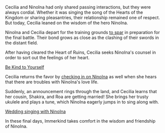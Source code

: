 <!-- title: The Knight and the Hero -->

Cecilia and NinoIna had only shared passing interactions, but they were always cordial. Whether it was singing the song of the Hearts of the Kingdom or sharing pleasantries, their relationship remained one of respect. But today, Cecilia leaned on the wisdom of the hero NinoIna.

NinoIna and Cecilia depart for the training grounds [to spar](https://www.youtube.com/watch?v=wYTiK9cm_bo&t=6470s) in preparation for the final battle. Their bond grows as close as the clashing of their swords in the distant field.

After having cleared the Heart of Ruins, Cecilia seeks NinoIna's counsel in order to sort out the feelings of her heart. 

[Be Kind to Yourself](#embed:https://www.youtube.com/watch?v=wYTiK9cm_bo&t=9750s)

Cecilia returns the favor by [checking in on NinoIna](https://www.youtube.com/watch?v=wYTiK9cm_bo&t=10940s) as well when she hears that there are troubles with NinoIna's love life.

Suddenly, an announcement rings through the land, and Cecilia learns that her cousin, Shakira, and Roa are getting married! She brings her trusty ukulele and plays a tune, which NinoIna eagerly jumps in to sing along with.

[Wedding singing with NinoIna](#embed:https://www.youtube.com/live/wYTiK9cm_bo?si=9Mkh4yfK-FLDQOC6&t=11252)

In these final days, Immerkind takes comfort in the wisdom and friendship of NinoIna.